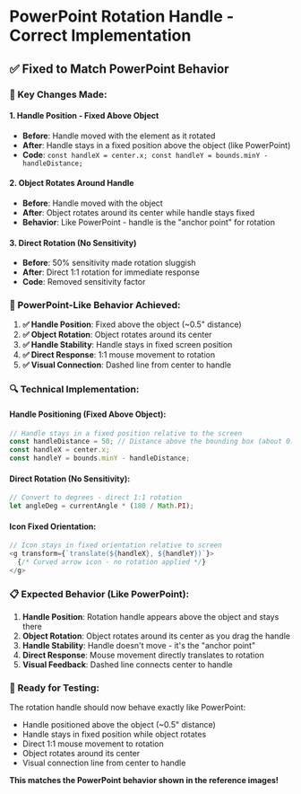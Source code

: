 # PowerPoint Rotation Handle - Correct Implementation

## ✅ **Fixed to Match PowerPoint Behavior**

### **🔧 Key Changes Made:**

#### **1. Handle Position - Fixed Above Object**
- **Before**: Handle moved with the element as it rotated
- **After**: Handle stays in a fixed position above the object (like PowerPoint)
- **Code**: `const handleX = center.x; const handleY = bounds.minY - handleDistance;`

#### **2. Object Rotates Around Handle**
- **Before**: Handle moved with the object
- **After**: Object rotates around its center while handle stays fixed
- **Behavior**: Like PowerPoint - handle is the "anchor point" for rotation

#### **3. Direct Rotation (No Sensitivity)**
- **Before**: 50% sensitivity made rotation sluggish
- **After**: Direct 1:1 rotation for immediate response
- **Code**: Removed sensitivity factor

### **🎯 PowerPoint-Like Behavior Achieved:**

1. **✅ Handle Position**: Fixed above the object (~0.5" distance)
2. **✅ Object Rotation**: Object rotates around its center
3. **✅ Handle Stability**: Handle stays in fixed screen position
4. **✅ Direct Response**: 1:1 mouse movement to rotation
5. **✅ Visual Connection**: Dashed line from center to handle

### **🔍 Technical Implementation:**

#### **Handle Positioning (Fixed Above Object):**
```typescript
// Handle stays in a fixed position relative to the screen
const handleDistance = 50; // Distance above the bounding box (about 0.5")
const handleX = center.x;
const handleY = bounds.minY - handleDistance;
```

#### **Direct Rotation (No Sensitivity):**
```typescript
// Convert to degrees - direct 1:1 rotation
let angleDeg = currentAngle * (180 / Math.PI);
```

#### **Icon Fixed Orientation:**
```typescript
// Icon stays in fixed orientation relative to screen
<g transform={`translate(${handleX}, ${handleY})`}>
  {/* Curved arrow icon - no rotation applied */}
</g>
```

### **📋 Expected Behavior (Like PowerPoint):**

1. **Handle Position**: Rotation handle appears above the object and stays there
2. **Object Rotation**: Object rotates around its center as you drag the handle
3. **Handle Stability**: Handle doesn't move - it's the "anchor point"
4. **Direct Response**: Mouse movement directly translates to rotation
5. **Visual Feedback**: Dashed line connects center to handle

### **🚀 Ready for Testing:**

The rotation handle should now behave exactly like PowerPoint:
- Handle positioned above the object (~0.5" distance)
- Handle stays in fixed position while object rotates
- Direct 1:1 mouse movement to rotation
- Object rotates around its center
- Visual connection line from center to handle

**This matches the PowerPoint behavior shown in the reference images!**
